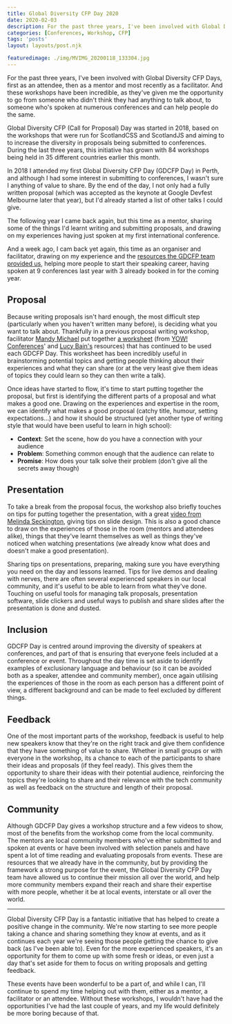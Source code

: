 ```yaml
---
title: Global Diversity CFP Day 2020
date: 2020-02-03
description: For the past three years, I've been involved with Global Diversity CFP Days, first as an attendee, then as a mentor and most recently as a facilitator. And these workshops have been incredible, as they've given me the opportunity to go from someone who didn't think they had anything to talk about, to someone who's spoken at numerous conferences and can help people do the same.
categories: [Conferences, Workshop, CFP]
tags: 'posts'
layout: layouts/post.njk

featuredimage: ./img/MVIMG_20200118_133304.jpg
---
```


For the past three years, I've been involved with Global Diversity CFP Days, first as an attendee, then as a mentor and most recently as a facilitator. And these workshops have been incredible, as they've given me the opportunity to go from someone who didn't think they had anything to talk about, to someone who's spoken at numerous conferences and can help people do the same.

Global Diversity CFP (Call for Proposal) Day was started in 2018, based on the workshops that were run for ScotlandCSS and ScotlandJS and aiming to to increase the diversity in proposals being submitted to conferences. During the last three years, this initiative has grown with 84 workshops being held in 35 different countries earlier this month.

In 2018 I attended my first Global Diversity CFP Day (GDCFP Day) in Perth, and although I had some interest in submitting to conferences, I wasn't sure I anything of value to share. By the end of the day, I not only had a fully written proposal (which was accepted as the keynote at Google Devfest Melbourne later that year), but I'd already started a list of other talks I could give.

The following year I came back again, but this time as a mentor, sharing some of the things I'd learnt writing and submitting proposals, and drawing on my experiences having just spoken at my first international conference.

And a week ago, I cam back yet again, this time as an organiser and facilitator, drawing on my experience and the [resources the GDCFP team provided us](https://www.globaldiversitycfpday.com/schedule), helping more people to start their speaking career, having spoken at 9 conferences last year with 3 already booked in for the coming year.

## Proposal

Because writing proposals isn't hard enough, the most difficult step (particularly when you haven't written many before), is deciding what you want to talk about. Thankfully in a previous proposal writing workshop, facilitator [Mandy Michael](https://twitter.com/Mandy_Kerr) put together [a worksheet](https://www.notion.so/aimhigherwebdesign/Conference-Proposal-Ideas-6e3a124b6e004e81896bc1be6e9c151f) (from [YOW! Conferences](https://artefacts.yowconference.com/WritingProposalsResources.pdf)' and [Lucy Bain's](https://lucybain.com/blog/2016/conference-proposal-ideas/) resources) that has continued to be used each GDCFP Day. This worksheet has been incredibly useful in brainstorming potential topics and getting people thinking about their experiences and what they can share (or at the very least give them ideas of topics they could learn so they can then write a talk).

Once ideas have started to flow, it's time to start putting together the proposal, but first is identifying the different parts of a proposal and what makes a good one. Drawing on the experiences and expertise in the room, we can identify what makes a good proposal (catchy title, humour, setting expectations...) and how it should be structured (yet another type of writing style that would have been useful to learn in high school):

- **Context**: Set the scene, how do you have a connection with your audience
- **Problem**: Something common enough that the audience can relate to
- **Promise**: How does your talk solve their problem (don't give all the secrets away though)

## Presentation

To take a break from the proposal focus, the workshop also briefly touches on tips for putting together the presentation, with a great [video from Melinda Seckington](https://www.youtube.com/watch?v=e5gwEvQah-s&feature=youtu.be), giving tips on slide design. This is also a good chance to draw on the experiences of those in the room (mentors and attendees alike), things that they've learnt themselves as well as things they've noticed when watching presentations (we already know what does and doesn't make a good presentation).

Sharing tips on presentations, preparing, making sure you have everything you need on the day and lessons learned. Tips for live demos and dealing with nerves, there are often several experienced speakers in our local community, and it's useful to be able to learn from what they've done. Touching on useful tools for managing talk proposals, presentation software, slide clickers and useful ways to publish and share slides after the presentation is done and dusted.

## Inclusion

GDCFP Day is centred around improving the diversity of speakers at conferences, and part of that is ensuring that everyone feels included at a conference or event. Throughout the day time is set aside to identify examples of exclusionary language and behaviour (so it can be avoided both as a speaker, attendee and community member), once again utilising the experiences of those in the room as each person has a different point of view, a different background and can be made to feel excluded by different things.

## Feedback

One of the most important parts of the workshop, feedback is useful to help new speakers know that they're on the right track and give them confidence that they have something of value to share. Whether in small groups or with everyone in the workshop, its a chance to each of the participants to share their ideas and proposals (if they feel ready). This gives them the opportunity to share their ideas with their potential audience, reinforcing the topics they're looking to share and their relevance with the tech community as well as feedback on the structure and length of their proposal.

## Community

Although GDCFP Day gives a workshop structure and a few videos to show, most of the benefits from the workshop come from the local community. The mentors are local community members who've either submitted to and spoken at events or have been involved with selection panels and have spent a lot of time reading and evaluating proposals from events. These are resources that we already have in the community, but by providing the framework a strong purpose for the event, the Global Diversity CFP Day team have allowed us to continue their mission all over the world, and help more community members expand their reach and share their expertise with more people, whether it be at local events, interstate or all over the world.

---

Global Diversity CFP Day is a fantastic initiative that has helped to create a positive change in the community. We're now starting to see more people taking a chance and sharing something they know at events, and as it continues each year we're seeing those people getting the chance to give back (as I've been able to). Even for the more experienced speakers, it's an opportunity for them to come up with some fresh or ideas, or even just a  day that's set aside for them to focus on writing proposals and getting feedback.

These events have been wonderful to be a part of, and while I can, I'll continue to spend my time helping out with them, either as a mentor, a facilitator or an attendee. Without these workshops, I wouldn't have had the opportunities I've had the last couple of years, and my life would definitely be more boring because of that.
